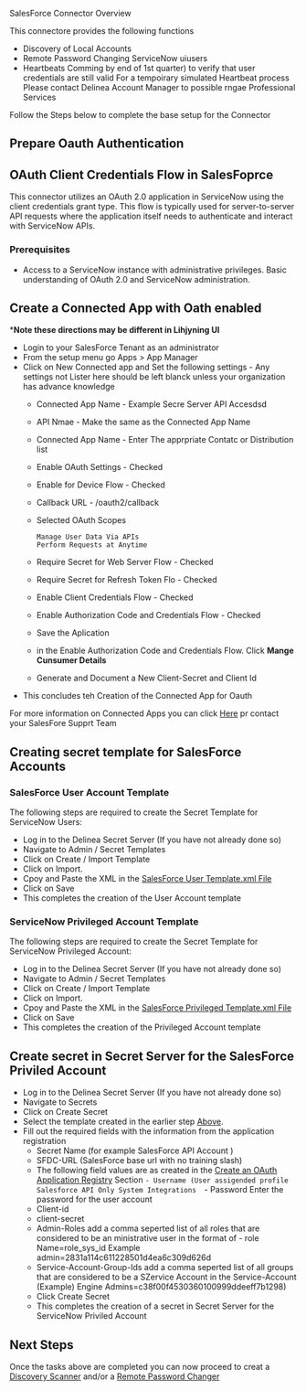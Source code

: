  SalesForce Connector Overview

This connectore provides the following functions  

- Discovery of Local Accounts
- Remote Password Changing ServiceNow uiusers
- Heartbeats Comming by end of 1st quarter) to verify that user credentials are still valid
  For a tempoirary simulated Heartbeat process Please contact Delinea Account Manager to possible rngae Professional Services

Follow the Steps below to complete the base setup for the Connector

## Prepare Oauth Authentication

## OAuth Client Credentials Flow in SalesFoprce

This connector utilizes an OAuth 2.0 application in ServiceNow using the client credentials grant type. This flow is typically used for server-to-server API requests where the application itself needs to authenticate and interact with ServiceNow APIs.
​
### Prerequisites

- Access to a ServiceNow instance with administrative privileges.
Basic understanding of OAuth 2.0 and ServiceNow administration.

## Create a Connected App with Oath enabled

***Note these directions may be different in Lihjyning UI**
- Login to your SalesForce Tenant as an administrator
- From the setup menu go Apps > App Manager 
- Click on New Connected app and Set the following settings - Any settings not Lister here should be left blanck unless your organization has advance knowledge
  - Connected App Name - Example Secre Server API Accesdsd
  - API Nmae - Make the same as the Connected App Name
  - Connected App Name - Enter The apprpriate Contatc or Distribution list
  - Enable OAuth Settings	- Checked
  - Enable for Device Flow - Checked
  - Callback URL - <Your Instance Base URL>/oauth2/callback
  - Selected OAuth Scopes

        Manage User Data Via APIs
        Perform Requests at Anytime
  - Require Secret for Web Server Flow - Checked
  - Require Secret for Refresh Token Flo - Checked
  - Enable Client Credentials Flow - Checked
  - Enable Authorization Code and Credentials Flow	 - Checked
  - Save the Aplication
  - in the Enable Authorization Code and Credentials Flow. Click	 **Mange Cunsumer Details**
  - Generate and Document a New Client-Secret and Client Id
- This concludes teh Creation of the Connected App for Oauth

For more information on Connected Apps you can click [Here](https://salesforce.stackexchange.com/questions/40346/where-do-i-find-the-client-id-and-client-secret-of-an-existing-connected-app) pr contact your SalesFore Supprt Team



## Creating secret template for SalesForce Accounts 

### SalesForce User Account Template

The following steps are required to create the Secret Template for ServiceNow Users:

- Log in to the Delinea Secret Server (If you have not already done so)
- Navigate to Admin / Secret Templates
- Click on Create / Import Template
- Click on Import.
- Cpoy and Paste the XML in the [SalesForce User Template.xml File](./Templates/SalesForce%20User%20Template.xml)
- Click on Save
- This completes the creation of the User Account template

### ServiceNow Privileged Account Template

The following steps are required to create the Secret Template for ServiceNow Privileged Account:

- Log in to the Delinea Secret Server (If you have not already done so)
- Navigate to Admin / Secret Templates
- Click on Create / Import Template
- Click on Import.
- Cpoy and Paste the XML in the [SalesForce Privileged Template.xml File](./Templates/SalesForce%20Privileged%20Account%20Template.xml)
- Click on Save
- This completes the creation of the Privileged Account template


## Create secret in Secret Server for the SalesForce Priviled Account
 
- Log in to the Delinea Secret Server (If you have not already done so)
- Navigate to Secrets
- Click on Create Secret
- Select the template created in the earlier step [Above](#servicenow-privileged-account-template).
- Fill out the required fields with the information from the application registration
    - Secret Name (for example SalesForce API Account )
    - SFDC-URL (SalesForce base url with no training slash)
    - The following field values are as created in the [Create an OAuth Application Registry](#create-an-oauth-application-registry) Section
    `- Username (User assigended profile 	Salesforce API Only System Integrations 
    `- Password Enter the password for the user account
    - Client-id
    - client-secret
  - Admin-Roles add a comma seperted list of all roles that are considered to be an ministrative user in the format of - role Name=role_sys_id Example admin=2831a114c611228501d4ea6c309d626d
  - Service-Account-Group-Ids add a comma seperted list of all groups that are considered to be a SZervice Account in the Service-Account (Example) Engine Admins=c38f00f4530360100999ddeeff7b1298)
  - Click Create Secret
  - This completes the creation of a secret in Secret Server for the ServiceNow Priviled Account

## Next Steps

Once the tasks above are completed you can now proceed to creat a [Discovery Scanner](./Discovery/readme.md) and/or a [Remote Password Changer](./Remote%20Password%20Changer/readme.md)